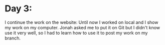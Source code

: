 # Day 3:
I continue the work on the website:
Until now I worked on local and I show my work on my computer. Jonah asked me to put it on Git but I didn't know use it very well, so I had to learn how to use it to post my work on my branch.
